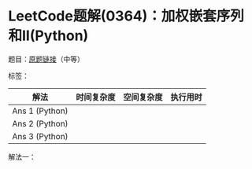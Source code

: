 # LeetCode题解(0364)：加权嵌套序列和II(Python)

题目：[原题链接](https://leetcode-cn.com/problems/nested-list-weight-sum-ii/)（中等）

标签：

| 解法           | 时间复杂度 | 空间复杂度 | 执行用时 |
| -------------- | ---------- | ---------- | -------- |
| Ans 1 (Python) |            |            |          |
| Ans 2 (Python) |            |            |          |
| Ans 3 (Python) |            |            |          |

解法一：


